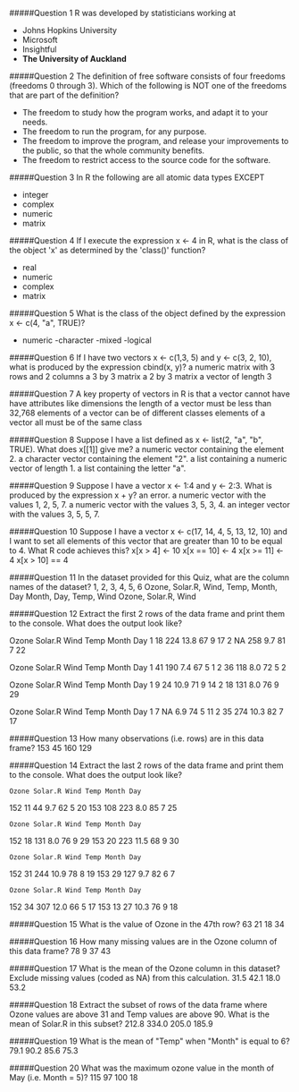 #####Question 1
R was developed by statisticians working at

* Johns Hopkins University
* Microsoft
* Insightful
* **The University of Auckland**


#####Question 2
The definition of free software consists of four freedoms (freedoms 0 through 3). Which of the following is NOT one of the freedoms that are part of the definition?
* The freedom to study how the program works, and adapt it to your needs.
* The freedom to run the program, for any purpose.
* The freedom to improve the program, and release your improvements to the public, so that the whole community benefits.
* The freedom to restrict access to the source code for the software.

#####Question 3
In R the following are all atomic data types EXCEPT
* integer
* complex
* numeric
* matrix

#####Question 4
If I execute the expression x <- 4 in R, what is the class of the object 'x' as determined by the 'class()' function?
- real
- numeric
- complex
- matrix

#####Question 5
What is the class of the object defined by the expression x <- c(4, "a", TRUE)?
- numeric
-character
-mixed
-logical

#####Question 6
If I have two vectors x <- c(1,3, 5) and y <- c(3, 2, 10), what is produced by the expression cbind(x, y)?
a numeric matrix with 3 rows and 2 columns
a 3 by 3 matrix
a 2 by 3 matrix
a vector of length 3

#####Question 7
A key property of vectors in R is that
a vector cannot have have attributes like dimensions
the length of a vector must be less than 32,768
elements of a vector can be of different classes
elements of a vector all must be of the same class

#####Question 8
Suppose I have a list defined as x <- list(2, "a", "b", TRUE). What does x[[1]] give me?
a numeric vector containing the element 2.
a character vector containing the element "2".
a list containing a numeric vector of length 1.
a list containing the letter "a".

#####Question 9
Suppose I have a vector x <- 1:4 and y <- 2:3. What is produced by the expression x + y?
an error.
a numeric vector with the values 1, 2, 5, 7.
a numeric vector with the values 3, 5, 3, 4.
an integer vector with the values 3, 5, 5, 7.

#####Question 10
Suppose I have a vector x <- c(17, 14, 4, 5, 13, 12, 10) and I want to set all elements of this vector that are greater than 10 to be equal to 4. What R code achieves this?
x[x > 4] <- 10
x[x == 10] <- 4
x[x >= 11] <- 4
x[x > 10] == 4

#####Question 11
In the dataset provided for this Quiz, what are the column names of the dataset?
1, 2, 3, 4, 5, 6
Ozone, Solar.R, Wind, Temp, Month, Day
Month, Day, Temp, Wind
Ozone, Solar.R, Wind

#####Question 12
Extract the first 2 rows of the data frame and print them to the console. What does the output look like?

  Ozone Solar.R Wind Temp Month Day
1    18     224 13.8   67     9  17
2    NA     258  9.7   81     7  22

  Ozone Solar.R Wind Temp Month Day
1    41     190  7.4   67     5   1
2    36     118  8.0   72     5   2

  Ozone Solar.R Wind Temp Month Day
1     9      24 10.9   71     9  14
2    18     131  8.0   76     9  29

  Ozone Solar.R Wind Temp Month Day
1     7      NA  6.9   74     5  11
2    35     274 10.3   82     7  17

#####Question 13
How many observations (i.e. rows) are in this data frame?
153
45
160
129

#####Question 14
Extract the last 2 rows of the data frame and print them to the console. What does the output look like?

    Ozone Solar.R Wind Temp Month Day
152    11      44  9.7   62     5  20
153   108     223  8.0   85     7  25

    Ozone Solar.R Wind Temp Month Day
152    18     131  8.0   76     9  29
153    20     223 11.5   68     9  30

    Ozone Solar.R Wind Temp Month Day
152    31     244 10.9   78     8  19
153    29     127  9.7   82     6   7

    Ozone Solar.R Wind Temp Month Day
152    34     307 12.0   66     5  17
153    13      27 10.3   76     9  18

#####Question 15
What is the value of Ozone in the 47th row?
63
21
18
34

#####Question 16
How many missing values are in the Ozone column of this data frame?
78
9
37
43

#####Question 17
What is the mean of the Ozone column in this dataset? Exclude missing values (coded as NA) from this calculation.
31.5
42.1
18.0
53.2

#####Question 18
Extract the subset of rows of the data frame where Ozone values are above 31 and Temp values are above 90. What is the mean of Solar.R in this subset?
212.8
334.0
205.0
185.9

#####Question 19
What is the mean of "Temp" when "Month" is equal to 6?
79.1
90.2
85.6
75.3

#####Question 20
What was the maximum ozone value in the month of May (i.e. Month = 5)?
115
97
100
18

